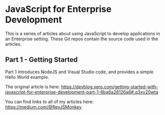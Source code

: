 # JavaScript for Enterprise Development

This is a series of articles about using JavaScript to develop applications in an Enterprise setting. These Git repos
contain the source code used in the articles.

## Part 1 - Getting Started

Part 1 introduces NodeJS and Visual Studio code, and provides a simple Hello World example.

The original article is here:
https://devblog.xero.com/getting-started-with-javascript-for-enterprise-development-part-1-6ba6a28126a6#.q3xv20wta

You can find links to all of my articles here:
https://medium.com/@RevJSMonkey